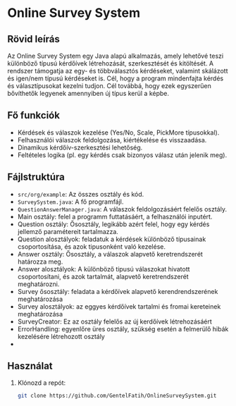 # Online Survey System

## Rövid leírás
Az Online Survey System egy Java alapú alkalmazás, amely lehetővé teszi különböző típusú kérdőívek létrehozását, szerkesztését és kitöltését. A rendszer támogatja az egy- és többválasztós kérdéseket, valamint skálázott és igen/nem típusú kérdéseket is. Cél, hogy a 
program mindenfajta kérdés és választípusokat kezelni tudjon. Cél továbbá, hogy ezek egyszerűen bővíthetők legyenek amennyiben új típus kerül a képbe.

## Fő funkciók
- Kérdések és válaszok kezelése (Yes/No, Scale, PickMore típusokkal).
- Felhasználói válaszok feldolgozása, kiértékelése és visszaadása.
- Dinamikus kérdőív-szerkesztési lehetőség.
- Feltételes logika (pl. egy kérdés csak bizonyos válasz után jelenik meg).

## Fájlstruktúra
- `src/org/example`: Az összes osztály és kód.
- `SurveySystem.java`: A fő programfájl.
- `QuestionAnswerManager.java`: A válaszok feldolgozásáért felelős osztály.
- Main osztály: felel a programm futtatásáért, a felhasználói inputért.
- Question osztály: Ősosztály, legikább azért felel, hogy egy kérdés jellemző paramétereit tartalmazza.
- Question alosztályok: feladatuk a kérdések különböző típusainak csoportosítása, és azok tipusonként való kezelése.
- Answer osztály: Ősosztály, a válaszok alapvető keretrendszerét határozza meg.
- Answer alosztályok: A különböző tipusú válaszokat hivatott csoportosítani, és azok tartalmát, alapvető keretrendszerét meghatározni.
- Survey ősosztály: feladata a kérdőívek alapvető kerendrendszerének meghatározása
- Survey alosztályok: az eggyes kérdőívek tartalmi és fromai kereteinek meghatározása
- SurveyCreator: Ez az osztály felelős az új kerdőívek létrehozásáért
- ErrorHandling: egyenlőre üres osztály, szükség esetén a felmerülő hibák kezelésére létrehozott osztály
- 

## Használat
1. Klónozd a repót:  
   ```bash
   git clone https://github.com/GentelFatih/OnlineSurveySystem.git
